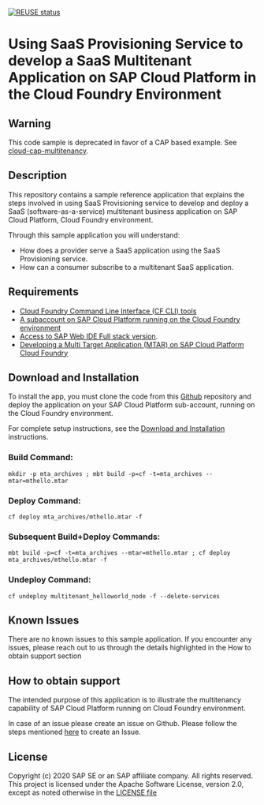 <!--
SPDX-FileCopyrightText: 2020 Andrew Lunde <andrew.lunde@sap.com>

SPDX-License-Identifier: Apache-2.0
-->
[![REUSE status](https://api.reuse.software/badge/github.com/SAP-samples/cloud-sfsf-benefits-ext)](https://api.reuse.software/info/github.com/SAP-samples/cloud-sfsf-benefits-ext)

# Using SaaS Provisioning Service to develop a SaaS Multitenant Application on SAP Cloud Platform in the Cloud Foundry Environment

## Warning

This code sample is deprecated in favor of a CAP based example. See [cloud-cap-multitenancy](https://github.com/SAP-samples/cloud-cap-multitenancy).

## Description

This repository contains a sample reference application that explains the steps involved in using SaaS Provisioning service to develop and deploy a SaaS (software-as-a-service) multitenant business application on SAP Cloud Platform, Cloud Foundry environment.

Through this sample application you will understand:
* How does a provider serve a SaaS application using the SaaS Provisioning service.
* How can a consumer subscribe to a multitenant SaaS application.

## Requirements

* [Cloud Foundry Command Line Interface (CF CLI) tools](https://github.com/cloudfoundry/cli)
* [A subaccount on SAP Cloud Platform running on the Cloud Foundry environment](https://account.hana.ondemand.com)
* [Access to SAP Web IDE Full stack version](https://help.sap.com/viewer/product/SAP_Web_IDE/CF/en-US?task=discover_task).
* [Developing a Multi Target Application (MTAR) on SAP Cloud Platform Cloud Foundry](https://help.sap.com/viewer/825270ffffe74d9f988a0f0066ad59f0/CF/en-US/a71bf8281254489ea8be6e323199b304.html)

## Download and Installation

To install the app, you must clone the code from this [Github](https://github.com/SAP-samples/cloud-cf-multitenant-saas-provisioning-sample) repository and deploy the application on your SAP Cloud Platform sub-account, running on the Cloud Foundry environment.

For complete setup instructions, see the [Download and Installation](./Download_and_Installation_Instructions.md) instructions.

### Build Command:
```
mkdir -p mta_archives ; mbt build -p=cf -t=mta_archives --mtar=mthello.mtar
```

### Deploy Command:
```
cf deploy mta_archives/mthello.mtar -f
```

### Subsequent Build+Deploy Commands:
```
mbt build -p=cf -t=mta_archives --mtar=mthello.mtar ; cf deploy mta_archives/mthello.mtar -f
```

### Undeploy Command:
```
cf undeploy multitenant_helloworld_node -f --delete-services
```

## Known Issues
There are no known issues to this sample application. If you encounter any issues, please reach out to us through the details highlighted in the How to obtain support section

## How to obtain support
The intended purpose of this application is to illustrate the multitenancy capability of SAP Cloud Platform running on Cloud Foundry environment.

In case of an issue please create an issue on Github.
Please follow the steps mentioned [here](https://help.github.com/articles/creating-an-issue/) to create an Issue.

## License

Copyright (c) 2020 SAP SE or an SAP affiliate company. All rights reserved. This project is licensed under the Apache Software License, version 2.0, except as noted otherwise in the [LICENSE file](./LICENSES/Apache-2.0.txt)

